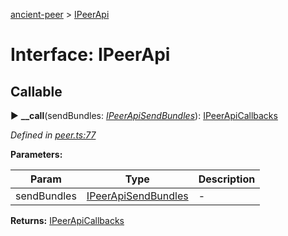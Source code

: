 [ancient-peer](../README.md) > [IPeerApi](../interfaces/ipeerapi.md)



# Interface: IPeerApi

## Callable
► **__call**(sendBundles: *[IPeerApiSendBundles](ipeerapisendbundles.md)*): [IPeerApiCallbacks](ipeerapicallbacks.md)



*Defined in [peer.ts:77](https://github.com/AncientSouls/Peer/blob/86fa207/src/lib/peer.ts#L77)*



**Parameters:**

| Param | Type | Description |
| ------ | ------ | ------ |
| sendBundles | [IPeerApiSendBundles](ipeerapisendbundles.md)   |  - |





**Returns:** [IPeerApiCallbacks](ipeerapicallbacks.md)






